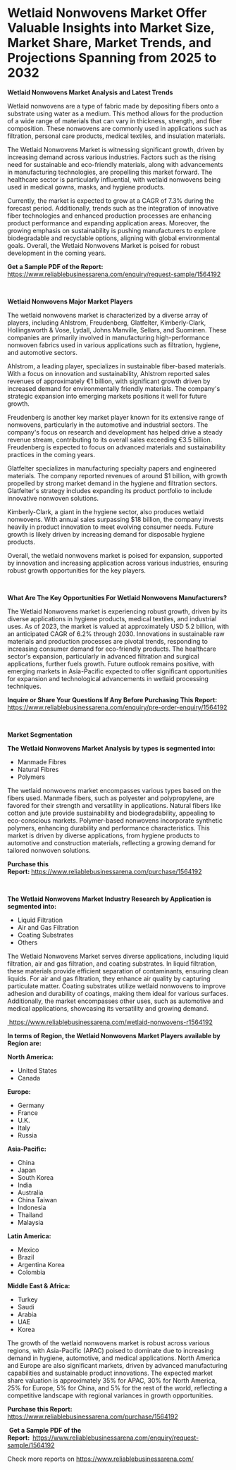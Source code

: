 <p><h1>Wetlaid Nonwovens Market Offer Valuable Insights into Market Size, Market Share, Market Trends, and Projections Spanning from 2025 to 2032</h1></p><p><strong>Wetlaid Nonwovens Market Analysis and Latest Trends</strong></p>
<p><p>Wetlaid nonwovens are a type of fabric made by depositing fibers onto a substrate using water as a medium. This method allows for the production of a wide range of materials that can vary in thickness, strength, and fiber composition. These nonwovens are commonly used in applications such as filtration, personal care products, medical textiles, and insulation materials.</p><p>The Wetlaid Nonwovens Market is witnessing significant growth, driven by increasing demand across various industries. Factors such as the rising need for sustainable and eco-friendly materials, along with advancements in manufacturing technologies, are propelling this market forward. The healthcare sector is particularly influential, with wetlaid nonwovens being used in medical gowns, masks, and hygiene products.</p><p>Currently, the market is expected to grow at a CAGR of 7.3% during the forecast period. Additionally, trends such as the integration of innovative fiber technologies and enhanced production processes are enhancing product performance and expanding application areas. Moreover, the growing emphasis on sustainability is pushing manufacturers to explore biodegradable and recyclable options, aligning with global environmental goals. Overall, the Wetlaid Nonwovens Market is poised for robust development in the coming years.</p></p>
<p><strong>Get a Sample PDF of the Report:&nbsp;</strong> <a href="https://www.reliablebusinessarena.com/enquiry/request-sample/1564192?utm_campaign=3515&utm_medium=2&utm_source=Github&utm_content=ia&utm_term=04042025&utm_id=wetlaid-nonwovens">https://www.reliablebusinessarena.com/enquiry/request-sample/1564192</a></p>
<p>&nbsp;</p>
<p><strong>Wetlaid Nonwovens Major Market Players</strong></p>
<p><p>The wetlaid nonwovens market is characterized by a diverse array of players, including Ahlstrom, Freudenberg, Glatfelter, Kimberly-Clark, Hollingsworth & Vose, Lydall, Johns Manville, Sellars, and Suominen. These companies are primarily involved in manufacturing high-performance nonwoven fabrics used in various applications such as filtration, hygiene, and automotive sectors.</p><p>Ahlstrom, a leading player, specializes in sustainable fiber-based materials. With a focus on innovation and sustainability, Ahlstrom reported sales revenues of approximately €1 billion, with significant growth driven by increased demand for environmentally friendly materials. The company's strategic expansion into emerging markets positions it well for future growth.</p><p>Freudenberg is another key market player known for its extensive range of nonwovens, particularly in the automotive and industrial sectors. The company's focus on research and development has helped drive a steady revenue stream, contributing to its overall sales exceeding €3.5 billion. Freudenberg is expected to focus on advanced materials and sustainability practices in the coming years.</p><p>Glatfelter specializes in manufacturing specialty papers and engineered materials. The company reported revenues of around $1 billion, with growth propelled by strong market demand in the hygiene and filtration sectors. Glatfelter's strategy includes expanding its product portfolio to include innovative nonwoven solutions.</p><p>Kimberly-Clark, a giant in the hygiene sector, also produces wetlaid nonwovens. With annual sales surpassing $18 billion, the company invests heavily in product innovation to meet evolving consumer needs. Future growth is likely driven by increasing demand for disposable hygiene products.</p><p>Overall, the wetlaid nonwovens market is poised for expansion, supported by innovation and increasing application across various industries, ensuring robust growth opportunities for the key players.</p></p>
<p>&nbsp;</p>
<p><strong>What Are The Key Opportunities For Wetlaid Nonwovens Manufacturers?</strong></p>
<p><p>The Wetlaid Nonwovens market is experiencing robust growth, driven by its diverse applications in hygiene products, medical textiles, and industrial uses. As of 2023, the market is valued at approximately USD 5.2 billion, with an anticipated CAGR of 6.2% through 2030. Innovations in sustainable raw materials and production processes are pivotal trends, responding to increasing consumer demand for eco-friendly products. The healthcare sector's expansion, particularly in advanced filtration and surgical applications, further fuels growth. Future outlook remains positive, with emerging markets in Asia-Pacific expected to offer significant opportunities for expansion and technological advancements in wetlaid processing techniques.</p></p>
<p><strong>Inquire or Share Your Questions If Any Before Purchasing This Report:</strong> <a href="https://www.reliablebusinessarena.com/enquiry/pre-order-enquiry/1564192?utm_campaign=3515&utm_medium=2&utm_source=Github&utm_content=ia&utm_term=04042025&utm_id=wetlaid-nonwovens">https://www.reliablebusinessarena.com/enquiry/pre-order-enquiry/1564192</a></p>
<p>&nbsp;</p>
<p><strong>Market Segmentation</strong></p>
<p><strong>The Wetlaid Nonwovens Market Analysis by types is segmented into:</strong></p>
<p><ul><li>Manmade Fibres</li><li>Natural Fibres</li><li>Polymers</li></ul></p>
<p><p>The wetlaid nonwovens market encompasses various types based on the fibers used. Manmade fibers, such as polyester and polypropylene, are favored for their strength and versatility in applications. Natural fibers like cotton and jute provide sustainability and biodegradability, appealing to eco-conscious markets. Polymer-based nonwovens incorporate synthetic polymers, enhancing durability and performance characteristics. This market is driven by diverse applications, from hygiene products to automotive and construction materials, reflecting a growing demand for tailored nonwoven solutions.</p></p>
<p><strong>Purchase this Report:&nbsp;</strong><a href="https://www.reliablebusinessarena.com/purchase/1564192?utm_campaign=3515&utm_medium=2&utm_source=Github&utm_content=ia&utm_term=04042025&utm_id=wetlaid-nonwovens">https://www.reliablebusinessarena.com/purchase/1564192</a></p>
<p>&nbsp;</p>
<p><strong>The Wetlaid Nonwovens Market Industry Research by Application is segmented into:</strong></p>
<p><ul><li>Liquid Filtration</li><li>Air and Gas Filtration</li><li>Coating Substrates</li><li>Others</li></ul></p>
<p><p>The Wetlaid Nonwovens Market serves diverse applications, including liquid filtration, air and gas filtration, and coating substrates. In liquid filtration, these materials provide efficient separation of contaminants, ensuring clean liquids. For air and gas filtration, they enhance air quality by capturing particulate matter. Coating substrates utilize wetlaid nonwovens to improve adhesion and durability of coatings, making them ideal for various surfaces. Additionally, the market encompasses other uses, such as automotive and medical applications, showcasing its versatility and growing demand.</p></p>
<p><a href="https://www.reliablebusinessarena.com/wetlaid-nonwovens-r1564192?utm_campaign=3515&utm_medium=2&utm_source=Github&utm_content=ia&utm_term=04042025&utm_id=wetlaid-nonwovens">&nbsp;https://www.reliablebusinessarena.com/wetlaid-nonwovens-r1564192</a></p>
<p><strong>In terms of Region, the Wetlaid Nonwovens Market Players available by Region are:</strong></p>
<p>
    <p> <strong> North America: </strong>
        <ul>
            <li>United States</li>
            <li>Canada</li>
        </ul>
        </p> 
    <p> <strong> Europe: </strong>
        <ul>
            <li>Germany</li>
            <li>France</li>
            <li>U.K.</li>
            <li>Italy</li>
            <li>Russia</li>
        </ul>
        </p> 
    <p> <strong> Asia-Pacific: </strong>
        <ul>
            <li>China</li>
            <li>Japan</li>
            <li>South Korea</li>
            <li>India</li>
            <li>Australia</li>
            <li>China Taiwan</li>
            <li>Indonesia</li>
            <li>Thailand</li>
            <li>Malaysia</li>
        </ul>
        </p> 
    <p> <strong> Latin America: </strong>
        <ul>
            <li>Mexico</li>
            <li>Brazil</li>
            <li>Argentina Korea</li>
            <li>Colombia</li>
        </ul>
        </p> 
    <p> <strong> Middle East & Africa: </strong>
        <ul>
            <li>Turkey</li>
            <li>Saudi</li>
            <li>Arabia</li>
            <li>UAE</li>
            <li>Korea</li>
        </ul>
    </p>
    </p>
<p><p>The growth of the wetlaid nonwovens market is robust across various regions, with Asia-Pacific (APAC) poised to dominate due to increasing demand in hygiene, automotive, and medical applications. North America and Europe are also significant markets, driven by advanced manufacturing capabilities and sustainable product innovations. The expected market share valuation is approximately 35% for APAC, 30% for North America, 25% for Europe, 5% for China, and 5% for the rest of the world, reflecting a competitive landscape with regional variances in growth opportunities.</p></p>
<p><strong>Purchase this Report: </strong><a href="https://www.reliablebusinessarena.com/purchase/1564192?utm_campaign=3515&utm_medium=2&utm_source=Github&utm_content=ia&utm_term=04042025&utm_id=wetlaid-nonwovens">https://www.reliablebusinessarena.com/purchase/1564192</a></p>
<p>&nbsp;<strong>Get a Sample PDF of the Report:&nbsp;&nbsp;</strong><a href="https://www.reliablebusinessarena.com/enquiry/request-sample/1564192?utm_campaign=3515&utm_medium=2&utm_source=Github&utm_content=ia&utm_term=04042025&utm_id=wetlaid-nonwovens">https://www.reliablebusinessarena.com/enquiry/request-sample/1564192</a></p>
<p><strong></strong></p>
<p>Check more reports on <a href="https://www.reliablebusinessarena.com/?utm_campaign=3515&utm_medium=2&utm_source=Github&utm_content=ia&utm_term=04042025&utm_id=wetlaid-nonwovens">https://www.reliablebusinessarena.com/</a></p>